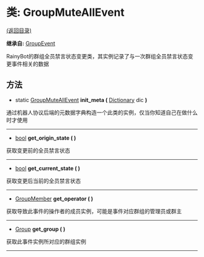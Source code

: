 # 类: GroupMuteAllEvent

[(返回目录)](./)

**继承自:** [GroupEvent](GroupEvent.md)

RainyBot的群组全员禁言状态变更类，其实例记录了与一次群组全员禁言状态变更事件相关的数据

## 方法

* static [GroupMuteAllEvent](GroupMuteAllEvent.md) **init\_meta (** [Dictionary](https://docs.godotengine.org/en/latest/classes/class\_dictionary.html) dic **)**

通过机器人协议后端的元数据字典构造一个此类的实例，仅当你知道自己在做什么时才使用

***

* [bool](https://docs.godotengine.org/en/latest/classes/class\_bool.html) **get\_origin\_state ( )**

获取变更前的全员禁言状态

***

* [bool](https://docs.godotengine.org/en/latest/classes/class\_bool.html) **get\_current\_state ( )**

获取变更后当前的全员禁言状态

***

* [GroupMember](GroupMember.md) **get\_operator ( )**

获取导致此事件的操作者的成员实例，可能是事件对应群组的管理员或群主

***

* [Group](Group.md) **get\_group ( )**

获取此事件实例所对应的群组实例

***
